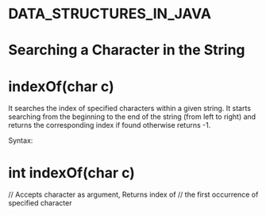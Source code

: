 # DATA_STRUCTURES_IN_JAVA
   # Searching a Character in the String

 # indexOf(char c)

It searches the index of specified characters within a given string. It starts searching from the beginning to the end of the string (from left to right) and returns the corresponding index if found otherwise returns -1. 

Syntax: 

# int indexOf(char c)
// Accepts character as argument, Returns index of 
// the first occurrence of specified character 


